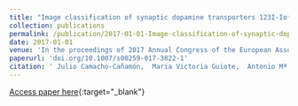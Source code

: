 ```yaml
---
title: "Image classification of synaptic dopamine transporters 123I-Ioflupane by machine learning techniques"
collection: publications
permalink: /publication/2017-01-01-Image-classification-of-synaptic-dopamine-transporters-123I-Ioflupane-by-machine-learning-techniques
date: 2017-01-01
venue: 'In the proceedings of 2017 Annual Congress of the European Association of Nuclear Medicine (EANM17)'
paperurl: 'doi.org/10.1007/s00259-017-3822-1'
citation: ' Julio Camacho-Cañamón,  María Victoria Guiote,  Antonio Mª Bueno,  Ester Rodríguez-Cáceres,  Elvira Carmona Asenjo,  Juan Antonio Casas,  Pedro Antonio Gutiérrez,  César Hervás-Martínez, &quot;Image classification of synaptic dopamine transporters 123I-Ioflupane by machine learning techniques.&quot; In the proceedings of 2017 Annual Congress of the European Association of Nuclear Medicine (EANM17), Vol. 44(2), 2017, pp. S285-S286.'
---
```

[Access paper here](doi.org/10.1007/s00259-017-3822-1){:target="_blank"}
